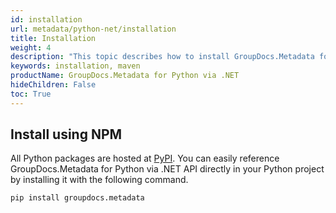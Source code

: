 ```yaml
---
id: installation
url: metadata/python-net/installation
title: Installation
weight: 4
description: "This topic describes how to install GroupDocs.Metadata for Python."
keywords: installation, maven
productName: GroupDocs.Metadata for Python via .NET
hideChildren: False
toc: True
---
```

## Install using NPM

All Python packages are hosted at [PyPI](https://pypi.org/project/groupdocs-metadata-net). You can easily reference GroupDocs.Metadata for Python via .NET API directly in your Python project by installing it with the following command.

```batch
pip install groupdocs.metadata
```
